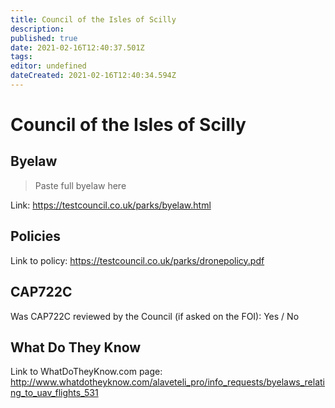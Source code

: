 ```yaml
---
title: Council of the Isles of Scilly
description: 
published: true
date: 2021-02-16T12:40:37.501Z
tags: 
editor: undefined
dateCreated: 2021-02-16T12:40:34.594Z
---
```


# Council of the Isles of Scilly


## Byelaw
> Paste full byelaw here

Link:
https://testcouncil.co.uk/parks/byelaw.html

## Policies
Link to policy:
https://testcouncil.co.uk/parks/dronepolicy.pdf

## CAP722C

Was CAP722C reviewed by the Council (if asked on the FOI): Yes / No

## What Do They Know

Link to WhatDoTheyKnow.com page:
http://www.whatdotheyknow.com/alaveteli_pro/info_requests/byelaws_relating_to_uav_flights_531

